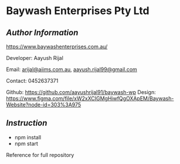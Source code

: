 # Baywash Enterprises Pty Ltd

## _Author Information_

https://www.baywashenterprises.com.au/

Developer: Aayush Rijal

Email: arijal@aiims.com.au, aayush.rijal99@gmail.com

Contact: 0452637371

Github: https://github.com/aayushrijal91/baywash-wp
Design: https://www.figma.com/file/xW2xXCIGMgHiwfQgOXApEM/Baywash-Website?node-id=303%3A975

## _Instruction_

- npm install
- npm start

Reference for full repository
